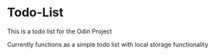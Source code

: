 # Todo-List
This is a todo list for the Odin Project

Currently functions as a simple todo list with local storage functionality
